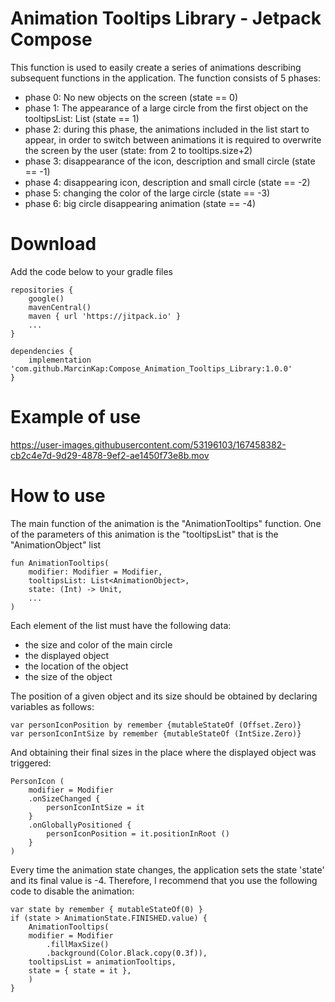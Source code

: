 # Animation Tooltips Library - Jetpack Compose

 This function is used to easily create a series of animations describing subsequent functions in the application.
The function consists of 5 phases:
- phase 0: No new objects on the screen (state == 0)
- phase 1: The appearance of a large circle from the first object on the tooltipsList: List <AnimationObject> (state == 1)
- phase 2: during this phase, the animations included in the list start to appear, in order to switch between animations it is required to overwrite the screen by the user (state: from 2 to tooltips.size+2)
- phase 3: disappearance of the icon, description and small circle (state == -1)
- phase 4: disappearing icon, description and small circle (state == -2)
- phase 5: changing the color of the large circle  (state == -3)
- phase 6: big circle disappearing animation (state == -4)

# Download

Add the code below to your gradle files

	repositories {
		google()
		mavenCentral()
		maven { url 'https://jitpack.io' }
		...
	}

	dependencies {
		implementation 'com.github.MarcinKap:Compose_Animation_Tooltips_Library:1.0.0'
	}

# Example of use

https://user-images.githubusercontent.com/53196103/167458382-cb2c4e7d-9d29-4878-9ef2-ae1450f73e8b.mov

# How to use
	
The main function of the animation is the "AnimationTooltips" function.
One of the parameters of this animation is the "tooltipsList" that is the "AnimationObject" list
	
	fun AnimationTooltips(
	    modifier: Modifier = Modifier,
	    tooltipsList: List<AnimationObject>,
	    state: (Int) -> Unit,
	    ...
	)

Each element of the list must have the following data:
- the size and color of the main circle
- the displayed object
- the location of the object
- the size of the object

The position of a given object and its size should be obtained by declaring variables as follows:

	var personIconPosition by remember {mutableStateOf (Offset.Zero)}
	var personIconIntSize by remember {mutableStateOf (IntSize.Zero)}

And obtaining their final sizes in the place where the displayed object was triggered:

	PersonIcon (
	    modifier = Modifier
		.onSizeChanged {
			personIconIntSize = it
		}
		.onGloballyPositioned {
			personIconPosition = it.positionInRoot ()
		}
	)

Every time the animation state changes, the application sets the state 'state' and its final value is -4. Therefore, I recommend that you use the following code to disable the animation:

	var state by remember { mutableStateOf(0) }
	if (state > AnimationState.FINISHED.value) {
	    AnimationTooltips(
		modifier = Modifier
		    .fillMaxSize()
		    .background(Color.Black.copy(0.3f)),
		tooltipsList = animationTooltips,
		state = { state = it },
	    )
	}
